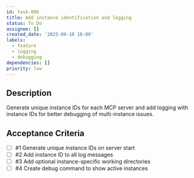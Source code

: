 ```yaml
---
id: task-006
title: Add instance identification and logging
status: To Do
assignee: []
created_date: '2025-09-10 16:09'
labels:
  - feature
  - logging
  - debugging
dependencies: []
priority: low
---
```


## Description

Generate unique instance IDs for each MCP server and add logging with instance IDs for better debugging of multi-instance issues.

## Acceptance Criteria
<!-- AC:BEGIN -->
- [ ] #1 Generate unique instance IDs on server start
- [ ] #2 Add instance ID to all log messages
- [ ] #3 Add optional instance-specific working directories
- [ ] #4 Create debug command to show active instances
<!-- AC:END -->

